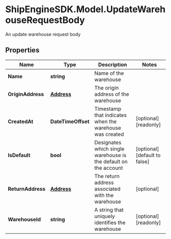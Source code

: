 # ShipEngineSDK.Model.UpdateWarehouseRequestBody
An update warehouse request body

## Properties

Name | Type | Description | Notes
------------ | ------------- | ------------- | -------------
**Name** | **string** | Name of the warehouse | 
**OriginAddress** | [**Address**](Address.md) | The origin address of the warehouse | 
**CreatedAt** | **DateTimeOffset** | Timestamp that indicates when the warehouse was created | [optional] [readonly] 
**IsDefault** | **bool** | Designates which single warehouse is the default on the account | [optional] [default to false]
**ReturnAddress** | [**Address**](Address.md) | The return address associated with the warehouse | [optional] 
**WarehouseId** | **string** | A string that uniquely identifies the warehouse | [optional] [readonly] 

